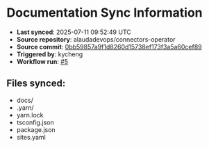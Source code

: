 # Documentation Sync Information

- **Last synced**: 2025-07-11 09:52:49 UTC
- **Source repository**: alaudadevops/connectors-operator
- **Source commit**: [0bb59857a9f1d8260d15738ef173f3a5a60cef89](https://github.com/alaudadevops/connectors-operator/commit/0bb59857a9f1d8260d15738ef173f3a5a60cef89)
- **Triggered by**: kycheng
- **Workflow run**: [#5](https://github.com/alaudadevops/connectors-operator/actions/runs/16217159934)

## Files synced:
- docs/
- .yarn/
- yarn.lock
- tsconfig.json
- package.json
- sites.yaml
